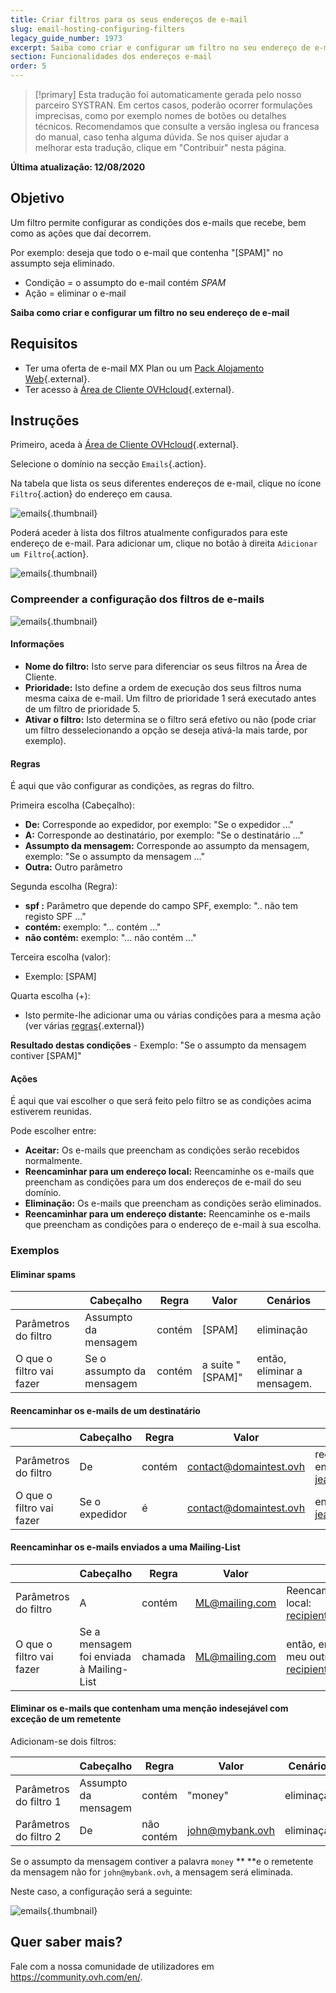 ```yaml
---
title: Criar filtros para os seus endereços de e-mail
slug: email-hosting-configuring-filters
legacy_guide_number: 1973
excerpt: Saiba como criar e configurar um filtro no seu endereço de e-mail
section: Funcionalidades dos endereços e-mail
order: 5
---
```


> [!primary]
> Esta tradução foi automaticamente gerada pelo nosso parceiro SYSTRAN. Em certos casos, poderão ocorrer formulações imprecisas, como por exemplo nomes de botões ou detalhes técnicos. Recomendamos que consulte a versão inglesa ou francesa do manual, caso tenha alguma dúvida. Se nos quiser ajudar a melhorar esta tradução, clique em "Contribuir" nesta página.
>

**Última atualização: 12/08/2020**

## Objetivo

Um filtro permite configurar as condições dos e-mails que recebe, bem como as ações que daí decorrem.

Por exemplo: deseja que todo o e-mail que contenha "[SPAM]" no assumpto seja eliminado.

- Condição = o assumpto do e-mail contém *SPAM*
- Ação = eliminar o e-mail

**Saiba como criar e configurar um filtro no seu endereço de e-mail**


## Requisitos

- Ter uma oferta de e-mail MX Plan ou um [Pack Alojamento Web](https://www.ovh.pt/alojamento-partilhado/){.external}.
- Ter acesso à [Área de Cliente OVHcloud](https://www.ovh.com/auth/?action=gotomanager&from=https://www.ovh.pt/&ovhSubsidiary=pt){.external}.


## Instruções

Primeiro, aceda à [Área de Cliente OVHcloud](https://www.ovh.com/auth/?action=gotomanager&from=https://www.ovh.pt/&ovhSubsidiary=pt){.external}.

Selecione o domínio na secção `Emails`{.action}.

Na tabela que lista os seus diferentes endereços de e-mail, clique no ícone `Filtro`{.action} do endereço em causa.

![emails](images/img_3239.jpg){.thumbnail}

Poderá aceder à lista dos filtros atualmente configurados para este endereço de e-mail. Para adicionar um, clique no botão à direita `Adicionar um Filtro`{.action}.

![emails](images/img_3240.jpg){.thumbnail}


### Compreender a configuração dos filtros de e-mails

![emails](images/img_3241.jpg){.thumbnail}


#### Informações

- **Nome do filtro:** Isto serve para diferenciar os seus filtros na Área de Cliente.
- **Prioridade:** Isto define a ordem de execução dos seus filtros numa mesma caixa de e-mail. Um filtro de prioridade 1 será executado antes de um filtro de prioridade 5.
- **Ativar o filtro:** Isto determina se o filtro será efetivo ou não (pode criar um filtro desselecionando a opção se deseja ativá-la mais tarde, por exemplo).


#### Regras

É aqui que vão configurar as condições, as regras do filtro.

Primeira escolha (Cabeçalho):

- **De:** Corresponde ao expedidor, por exemplo: "Se o expedidor ..."
- **A:** Corresponde ao destinatário, por exemplo: "Se o destinatário ..."
- **Assumpto da mensagem:** Corresponde ao assumpto da mensagem, exemplo: "Se o assumpto da mensagem ..."
- **Outra:** Outro parâmetro

Segunda escolha (Regra):

- **spf :** Parâmetro que depende do campo SPF, exemplo: ".. não tem registo SPF ..."
- **contém:** exemplo: "... contém ..."
- **não contém:** exemplo: "... não contém ..."

Terceira escolha (valor):

- Exemplo: [SPAM]

Quarta escolha (+):

- Isto permite-lhe adicionar uma ou várias condições para a mesma ação (ver várias [regras](#MULTI){.external})

**Resultado destas condições** - Exemplo: "Se o assumpto da mensagem contiver [SPAM]"


#### Ações
É aqui que vai escolher o que será feito pelo filtro se as condições acima estiverem reunidas.

Pode escolher entre:

- **Aceitar:** Os e-mails que preencham as condições serão recebidos normalmente.
- **Reencaminhar para um endereço local:** Reencaminhe os e-mails que preencham as condições para um dos endereços de e-mail do seu domínio.
- **Eliminação:** Os e-mails que preencham as condições serão eliminados.
- **Reencaminhar para um endereço distante:** Reencaminhe os e-mails que preencham as condições para o endereço de e-mail à sua escolha.


### Exemplos

#### Eliminar spams

||Cabeçalho|Regra|Valor|Cenários|
|---|---|---|---|---|
|Parâmetros do filtro|Assumpto da mensagem|contém|[SPAM]|eliminação|
|O que o filtro vai fazer|Se o assumpto da mensagem|contém|a suite "[SPAM]"|então, eliminar a mensagem.|


#### Reencaminhar os e-mails de um destinatário

||Cabeçalho|Regra|Valor|Cenários|
|---|---|---|---|---|
|Parâmetros do filtro|De|contém|contact@domaintest.ovh|reencaminhar para um endereço remoto: jean@otherdomain.ovh|
|O que o filtro vai fazer|Se o expedidor|é|contact@domaintest.ovh|enviar o e-mail para jean@otherdomain.ovh|


#### Reencaminhar os e-mails enviados a uma Mailing-List

||Cabeçalho|Regra|Valor|Cenários|
|---|---|---|---|---|
|Parâmetros do filtro|A|contém|ML@mailing.com|Reencaminhar para um endereço local: recipient@mypersonaldomain.ovh|
|O que o filtro vai fazer|Se a mensagem foi enviada à Mailing-List|chamada|ML@mailing.com|então, enviar a mensagem para o meu outro endereço: recipient@mypersonaldomain.ovh|

<a name="MULTI"></a>

#### Eliminar os e-mails que contenham uma menção indesejável com exceção de um remetente 

Adicionam-se dois filtros:

||Cabeçalho|Regra|Valor|Cenários|
|---|---|---|---|---|
|Parâmetros do filtro 1|Assumpto da mensagem|contém|"money"|eliminação|
|Parâmetros do filtro 2|De|não contém|john@mybank.ovh|eliminação|

Se o assumpto da mensagem contiver a palavra `money` ** **e o remetente da mensagem não for `john@mybank.ovh`, a mensagem será eliminada.

Neste caso, a configuração será a seguinte:

![emails](images/img_3242.jpg){.thumbnail}

## Quer saber mais?

Fale com a nossa comunidade de utilizadores em <https://community.ovh.com/en/>.